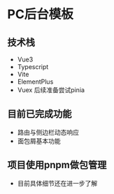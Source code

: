 # PC后台模板
## 技术栈
- Vue3 
- Typescript 
- Vite 
- ElementPlus 
- Vuex 后续准备尝试pinia

## 目前已完成功能
- 路由与侧边栏动态响应
- 面包屑基本功能

## 项目使用pnpm做包管理
- 目前具体细节还在进一步了解